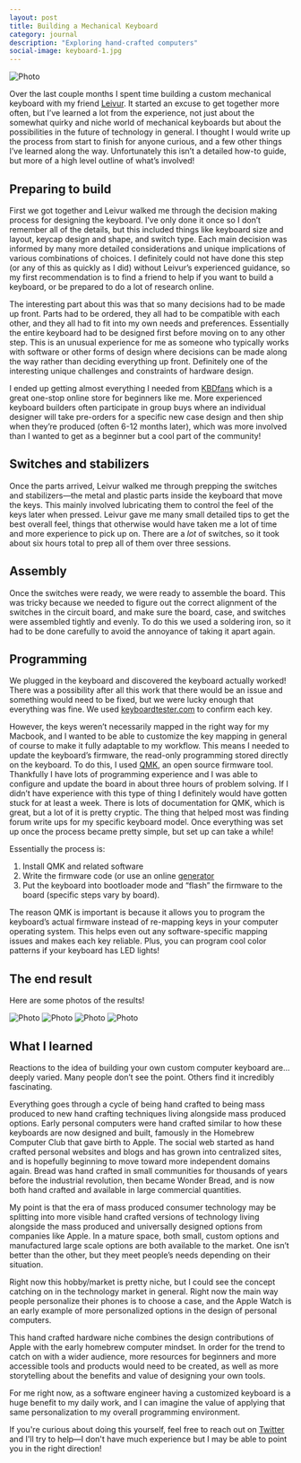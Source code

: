 ```yaml
---
layout: post
title: Building a Mechanical Keyboard
category: journal
description: "Exploring hand-crafted computers"
social-image: keyboard-1.jpg
---
```


![Photo](/img/keyboard-1.jpg)

Over the last couple months I spent time building a custom mechanical keyboard with my friend [Leivur](http://www.leivur.com). It started an excuse to get together more often, but I’ve learned a lot from the experience, not just about the somewhat quirky and niche world of mechanical keyboards but about the possibilities in the future of technology in general. I thought I would write up the process from start to finish for anyone curious, and a few other things I’ve learned along the way. Unfortunately this isn’t a detailed how-to guide, but more of a high level outline of what’s involved!

## Preparing to build

First we got together and Leivur walked me through the decision making process for designing the keyboard. I’ve only done it once so I don’t remember all of the details, but this included things like keyboard size and layout, keycap design and shape, and switch type. Each main decision was informed by many more detailed considerations and unique implications of various combinations of choices. I definitely could not have done this step (or any of this as quickly as I did) without Leivur’s experienced guidance, so my first recommendation is to find a friend to help if you want to build a keyboard, or be prepared to do a lot of research online.

The interesting part about this was that so many decisions had to be made up front. Parts had to be ordered, they all had to be compatible with each other, and they all had to fit into my own needs and preferences. Essentially the entire keyboard had to be designed first before moving on to any other step. This is an unusual experience for me as someone who typically works with software or other forms of design where decisions can be made along the way rather than deciding everything up front. Definitely one of the interesting unique challenges and constraints of hardware design.

I ended up getting almost everything I needed from [KBDfans](www.kbdfans.cn) which is a great one-stop online store for beginners like me. More experienced keyboard builders often participate in group buys where an individual designer will take pre-orders for a specific new case design and then ship when they’re produced (often 6-12 months later), which was more involved than I wanted to get as a beginner but a cool part of the community!

## Switches and stabilizers

Once the parts arrived, Leivur walked me through prepping the switches and stabilizers—the metal and plastic parts inside the keyboard that move the keys. This mainly involved lubricating them to control the feel of the keys later when pressed. Leivur gave me many small detailed tips to get the best overall feel, things that otherwise would have taken me a lot of time and more experience to pick up on. There are a _lot_ of switches, so it took about six hours total to prep all of them over three sessions.

## Assembly

Once the switches were ready, we were ready to assemble the board. This was tricky because we needed to figure out the correct alignment of the switches in the circuit board, and make sure the board, case, and switches were assembled tightly and evenly. To do this we used a soldering iron, so it had to be done carefully to avoid the annoyance of taking it apart again.

## Programming

We plugged in the keyboard and discovered the keyboard actually worked! There was a possibility after all this work that there would be an issue and something would need to be fixed, but we were lucky enough that everything was fine. We used [keyboardtester.com](http://keyboardtester.com) to confirm each key.

However, the keys weren’t necessarily mapped in the right way for my Macbook, and I wanted to be able to customize the key mapping in general of course to make it fully adaptable to my workflow. This means I needed to update the keyboard’s firmware, the read-only programming stored directly on the keyboard. To do this, I used [QMK](https://github.com/qmk/qmk_firmware), an open source firmware tool. Thankfully I have lots of programming experience and I was able to configure and update the board in about three hours of problem solving. If I didn’t have experience with this type of thing I definitely would have gotten stuck for at least a week. There is lots of documentation for QMK, which is great, but a lot of it is pretty cryptic. The thing that helped most was finding forum write ups for my specific keyboard model. Once everything was set up once the process became pretty simple, but set up can take a while!

Essentially the process is:

1. Install QMK and related software
2. Write the firmware code (or use an online [generator](https://config.qmk.fm/#/1upkeyboards/1up60hse/LAYOUT_60_ansi)
3. Put the keyboard into bootloader mode and “flash” the firmware to the board (specific steps vary by board).

The reason QMK is important is because it allows you to program the keyboard’s actual firmware instead of re-mapping keys in your computer operating system. This helps even out any software-specific mapping issues and makes each key reliable. Plus, you can program cool color patterns if your keyboard has LED lights!

## The end result

Here are some photos of the results!

![Photo](/img/keyboard-2.jpg)
![Photo](/img/keyboard-3.jpg)
![Photo](/img/keyboard-4.jpg)
![Photo](/img/keyboard-5.jpg)

## What I learned

Reactions to the idea of building your own custom computer keyboard are… deeply varied. Many people don’t see the point. Others find it incredibly fascinating.

Everything goes through a cycle of being hand crafted to being mass produced to new hand crafting techniques living alongside mass produced options. Early personal computers were hand crafted similar to how these keyboards are now designed and built, famously in the Homebrew Computer Club that gave birth to Apple. The social web started as hand crafted personal websites and blogs and has grown into centralized sites, and is hopefully beginning to move toward more independent domains again. Bread was hand crafted in small communities for thousands of years before the industrial revolution, then became Wonder Bread, and is now both hand crafted and available in large commercial quantities.

My point is that the era of mass produced consumer technology may be splitting into more visible hand crafted versions of technology living alongside the mass produced and universally designed options from companies like Apple. In a mature space, both small, custom options and manufactured large scale options are both available to the market. One isn’t better than the other, but they meet people’s needs depending on their situation.

Right now this hobby/market is pretty niche, but I could see the concept catching on in the technology market in general. Right now the main way people personalize their phones is to choose a case, and the Apple Watch is an early example of more personalized options in the design of personal computers.

This hand crafted hardware niche combines the design contributions of Apple with the early homebrew computer mindset. In order for the trend to catch on with a wider audience, more resources for beginners and more accessible tools and products would need to be created, as well as more storytelling about the benefits and value of designing your own tools.

For me right now, as a software engineer having a customized keyboard is a huge benefit to my daily work, and I can imagine the value of applying that same personalization to my overall programming environment.

If you're curious about doing this yourself, feel free to reach out on [Twitter](http://twitter.com/kev_mcg) and I'll try to help—I don't have much experience but I may be able to point you in the right direction!
